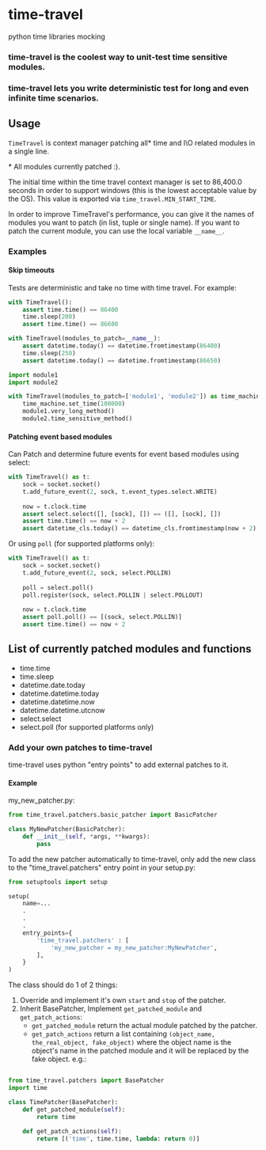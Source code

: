 # time-travel
python time libraries mocking

### time-travel is the coolest way to unit-test time sensitive modules.
### time-travel lets you write deterministic test for long and even infinite time scenarios.

## Usage

`TimeTravel` is context manager patching all* time and I\O related modules in a 
single line. 

\* All modules currently patched :).

The initial time within the time travel context manager is set to 
86,400.0 seconds in order to support windows (this is the lowest acceptable 
value by the OS). This value is exported via ``time_travel.MIN_START_TIME``.

In order to improve TimeTravel's performance, you can give it the names of 
modules you want to patch (in list, tuple or single name). 
If you want to patch the current module, you can use the local 
variable `__name__`.

### Examples

#### Skip timeouts

Tests are deterministic and take no time with time travel. For example:

```python
with TimeTravel():  
    assert time.time() == 86400
    time.sleep(200)
    assert time.time() == 86600    
```

```python
with TimeTravel(modules_to_patch=__name__):
    assert datetime.today() == datetime.fromtimestamp(86400)
    time.sleep(250)
    assert datetime.today() == datetime.fromtimestamp(86650)
```

```python
import module1
import module2

with TimeTravel(modules_to_patch=['module1', 'module2']) as time_machine:
    time_machine.set_time(100000)
    module1.very_long_method()
    module2.time_sensitive_method()
```

#### Patching event based modules

Can Patch and determine future events for event based modules using select:

```python
with TimeTravel() as t:
    sock = socket.socket()
    t.add_future_event(2, sock, t.event_types.select.WRITE)
    
    now = t.clock.time
    assert select.select([], [sock], []) == ([], [sock], [])
    assert time.time() == now + 2
    assert datetime_cls.today() == datetime_cls.fromtimestamp(now + 2)
```

Or using ``poll`` (for supported platforms only):

```python
with TimeTravel() as t:
    sock = socket.socket()
    t.add_future_event(2, sock, select.POLLIN)
    
    poll = select.poll()
    poll.register(sock, select.POLLIN | select.POLLOUT)
    
    now = t.clock.time
    assert poll.poll() == [(sock, select.POLLIN)]
    assert time.time() == now + 2
```

## List of currently patched modules and functions

- time.time
- time.sleep
- datetime.date.today
- datetime.datetime.today
- datetime.datetime.now
- datetime.datetime.utcnow
- select.select
- select.poll (for supported platforms only)

### Add your own patches to time-travel

time-travel uses python "entry points" to add external patches to it.

#### Example
my_new_patcher.py:
```python
from time_travel.patchers.basic_patcher import BasicPatcher

class MyNewPatcher(BasicPatcher):
    def __init__(self, *args, **kwargs):
        pass
```

To add the new patcher automatically to time-travel, only add the new class to the "time_travel.patchers" entry point in your setup.py:

```python
from setuptools import setup

setup(
    name=...
    .
    .
    .
    entry_points={
        'time_travel.patchers' : [
            'my_new_patcher = my_new_patcher:MyNewPatcher',
        ],
    }
)
```

The class should do 1 of 2 things:

1. Override and implement it's own `start` and `stop` of the patcher.
2. Inherit BasePatcher, Implement `get_patched_module` and `get_patch_actions`:
   * `get_patched_module` return the actual module patched by the patcher.
   * `get_patch_actions` return a list containing 
     `(object_name, the_real_object, fake_object)`
     where the object name is the object's name in the patched module and it
     will be replaced by the fake object.
     e.g.:

```python

from time_travel.patchers import BasePatcher
import time

class TimePatcher(BasePatcher):
    def get_patched_module(self):
        return time
        
    def get_patch_actions(self):
        return [('time', time.time, lambda: return 0)]
```